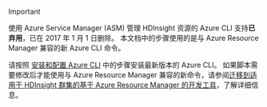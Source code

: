 > [!IMPORTANT]
> 使用 Azure Service Manager (ASM) 管理 HDInsight 资源的 Azure CLI 支持**已弃用**，已在 2017 年 1 月 1 日删除。 本文档中的步骤使用的是与 Azure Resource Manager 兼容的新 Azure CLI 命令。
> 
> 请按照 [安装和配置 Azure CLI](../articles/cli-install-nodejs.md) 中的步骤安装最新版本的 Azure CLI。 如果脚本需要修改后才能使用与 Azure Resource Manager 兼容的新命令，请参阅[迁移到适用于 HDInsight 群集的基于 Azure Resource Manager 的开发工具](../articles/hdinsight/hdinsight-hadoop-development-using-azure-resource-manager.md)，了解详细信息。
> 
>